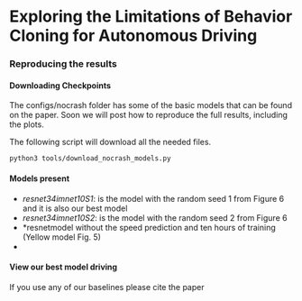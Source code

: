Exploring the Limitations of Behavior Cloning for Autonomous Driving
====================================================================

### Reproducing the results

#### Downloading Checkpoints

The configs/nocrash folder has some of the basic models that can be found on the paper.
Soon we will post how to reproduce the full results, including the plots. 

The following script will download
all the needed files.

    python3 tools/download_nocrash_models.py
    

#### Models present

 * *resnet34imnet10S1*: is the model with the random seed 1 from Figure 6 and it is also our best model
 * *resnet34imnet10S2*: is the model with the random seed 2 from Figure 6
 * *resnetmodel without the speed prediction and ten hours of training (Yellow model Fig. 5)
 * 




#### View our best model driving 




If you use any of our baselines please cite the paper
